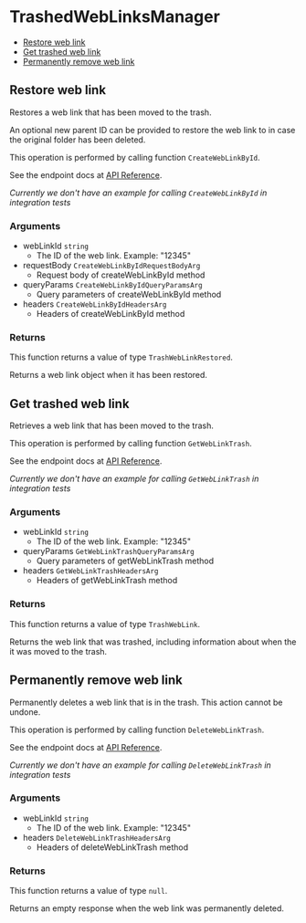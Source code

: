 # TrashedWebLinksManager


- [Restore web link](#restore-web-link)
- [Get trashed web link](#get-trashed-web-link)
- [Permanently remove web link](#permanently-remove-web-link)

## Restore web link

Restores a web link that has been moved to the trash.

An optional new parent ID can be provided to restore the  web link to in case
the original folder has been deleted.

This operation is performed by calling function `CreateWebLinkById`.

See the endpoint docs at
[API Reference](https://developer.box.com/reference/post-web-links-id/).

*Currently we don't have an example for calling `CreateWebLinkById` in integration tests*

### Arguments

- webLinkId `string`
  - The ID of the web link. Example: "12345"
- requestBody `CreateWebLinkByIdRequestBodyArg`
  - Request body of createWebLinkById method
- queryParams `CreateWebLinkByIdQueryParamsArg`
  - Query parameters of createWebLinkById method
- headers `CreateWebLinkByIdHeadersArg`
  - Headers of createWebLinkById method


### Returns

This function returns a value of type `TrashWebLinkRestored`.

Returns a web link object when it has been restored.


## Get trashed web link

Retrieves a web link that has been moved to the trash.

This operation is performed by calling function `GetWebLinkTrash`.

See the endpoint docs at
[API Reference](https://developer.box.com/reference/get-web-links-id-trash/).

*Currently we don't have an example for calling `GetWebLinkTrash` in integration tests*

### Arguments

- webLinkId `string`
  - The ID of the web link. Example: "12345"
- queryParams `GetWebLinkTrashQueryParamsArg`
  - Query parameters of getWebLinkTrash method
- headers `GetWebLinkTrashHeadersArg`
  - Headers of getWebLinkTrash method


### Returns

This function returns a value of type `TrashWebLink`.

Returns the web link that was trashed,
including information about when the it
was moved to the trash.


## Permanently remove web link

Permanently deletes a web link that is in the trash.
This action cannot be undone.

This operation is performed by calling function `DeleteWebLinkTrash`.

See the endpoint docs at
[API Reference](https://developer.box.com/reference/delete-web-links-id-trash/).

*Currently we don't have an example for calling `DeleteWebLinkTrash` in integration tests*

### Arguments

- webLinkId `string`
  - The ID of the web link. Example: "12345"
- headers `DeleteWebLinkTrashHeadersArg`
  - Headers of deleteWebLinkTrash method


### Returns

This function returns a value of type `null`.

Returns an empty response when the web link was
permanently deleted.


